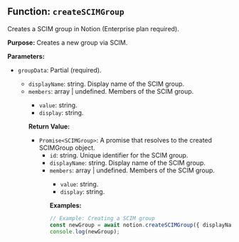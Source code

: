 ## Function: `createSCIMGroup`

Creates a SCIM group in Notion (Enterprise plan required).

**Purpose:**
Creates a new group via SCIM.

**Parameters:**

- `groupData`: Partial<SCIMGroup> (required).
  - `displayName`: string. Display name of the SCIM group.
  - `members`: array<object> | undefined. Members of the SCIM group.
    - `value`: string.
    - `display`: string.

**Return Value:**

- `Promise<SCIMGroup>`: A promise that resolves to the created SCIMGroup object.
  - `id`: string. Unique identifier for the SCIM group.
  - `displayName`: string. Display name of the SCIM group.
  - `members`: array<object> | undefined. Members of the SCIM group.
    - `value`: string.
    - `display`: string.

**Examples:**

```typescript
// Example: Creating a SCIM group
const newGroup = await notion.createSCIMGroup({ displayName: "New Group", members: [{ value: "user-id-1", display: "User 1" }] });
console.log(newGroup);
```